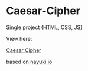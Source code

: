 # Caesar-Cipher

Single project (HTML, CSS, JS)

View here:

<a href="https://magdry.github.io/Caesar-Cipher">Caesar Cipher</a>

based on <a href="www.nayuki.io">nayuki.io</a>

